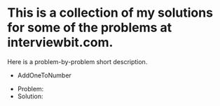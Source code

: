 # This is a collection of my solutions for some of the problems at interviewbit.com.

Here is a problem-by-problem short description.

* AddOneToNumber
- Problem: 
- Solution:
